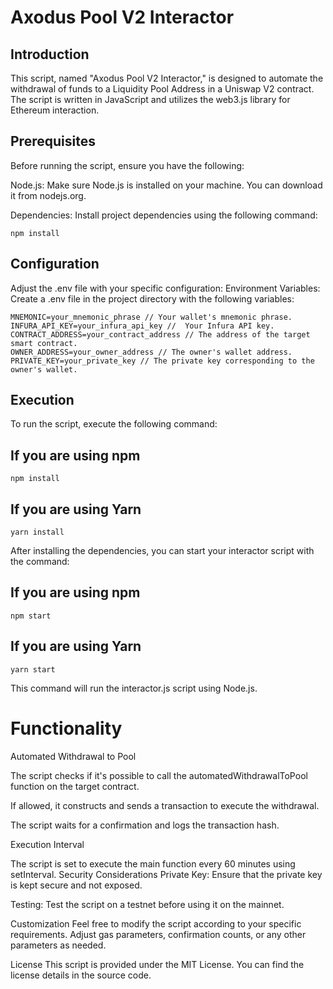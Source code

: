 # Axodus Pool V2 Interactor
## Introduction
This script, named "Axodus Pool V2 Interactor," is designed to automate the withdrawal of funds to a Liquidity Pool Address in a Uniswap V2 contract. The script is written in JavaScript and utilizes the web3.js library for Ethereum interaction.

## Prerequisites
Before running the script, ensure you have the following:

Node.js: Make sure Node.js is installed on your machine. You can download it from nodejs.org.

Dependencies: Install project dependencies using the following command:
```
npm install
```
## Configuration
Adjust the .env file with your specific configuration:
Environment Variables: Create a .env file in the project directory with the following variables:
```
MNEMONIC=your_mnemonic_phrase // Your wallet's mnemonic phrase.
INFURA_API_KEY=your_infura_api_key //  Your Infura API key.
CONTRACT_ADDRESS=your_contract_address // The address of the target smart contract.
OWNER_ADDRESS=your_owner_address // The owner's wallet address.
PRIVATE_KEY=your_private_key // The private key corresponding to the owner's wallet.
```

## Execution
To run the script, execute the following command:

## If you are using npm
```
npm install
```
## If you are using Yarn
```
yarn install
```
After installing the dependencies, you can start your interactor script with the command:

## If you are using npm
```
npm start
```
## If you are using Yarn
```
yarn start
```
This command will run the interactor.js script using Node.js.

# Functionality
Automated Withdrawal to Pool

The script checks if it's possible to call the automatedWithdrawalToPool function on the target contract.

If allowed, it constructs and sends a transaction to execute the withdrawal.

The script waits for a confirmation and logs the transaction hash.

Execution Interval

The script is set to execute the main function every 60 minutes using setInterval.
Security Considerations
Private Key: Ensure that the private key is kept secure and not exposed.

Testing: Test the script on a testnet before using it on the mainnet.

Customization
Feel free to modify the script according to your specific requirements. Adjust gas parameters, confirmation counts, or any other parameters as needed.

License
This script is provided under the MIT License. You can find the license details in the source code.
